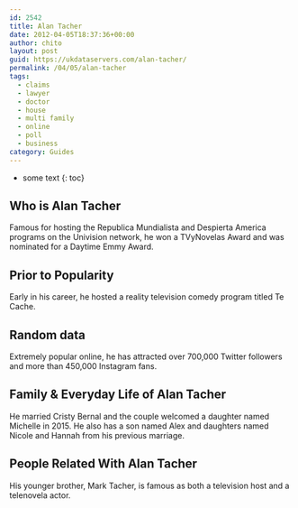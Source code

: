 ```yaml
---
id: 2542
title: Alan Tacher
date: 2012-04-05T18:37:36+00:00
author: chito
layout: post
guid: https://ukdataservers.com/alan-tacher/
permalink: /04/05/alan-tacher
tags:
  - claims
  - lawyer
  - doctor
  - house
  - multi family
  - online
  - poll
  - business
category: Guides
---
```


* some text
{: toc}


## Who is  Alan Tacher
                  
                  
                  
Famous for hosting the Republica Mundialista and Despierta America programs on the Univision network, he won a TVyNovelas Award and was nominated for a Daytime Emmy Award.
                  
                
                
                
## Prior to Popularity 
                  
                  
                  
Early in his career, he hosted a reality television comedy program titled Te Cache.
                  
                
                
                
## Random data 
                  
                  
                  
Extremely popular online, he has attracted over 700,000 Twitter followers and more than 450,000 Instagram fans.
                  
                
                
                
## Family & Everyday Life of Alan Tacher
                  
                  
                  
He married Cristy Bernal and the couple welcomed a daughter named Michelle in 2015. He also has a son named Alex and daughters named Nicole and Hannah from his previous marriage.
                  
                
                
                
## People Related With  Alan Tacher
                  
                  
                  
His younger brother, Mark Tacher, is famous as both a television host and a telenovela actor.
                  
                
              
            
          
          
          
    
    
  
